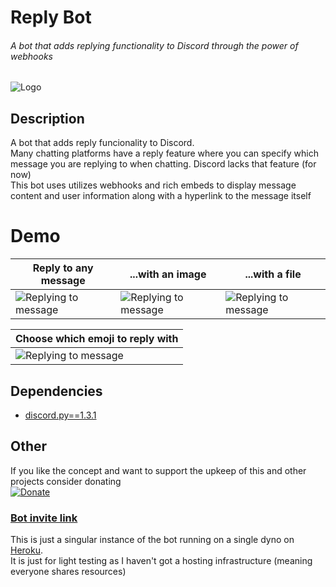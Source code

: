 # Reply Bot
###### A bot that adds replying functionality to Discord through the power of webhooks

![Logo](https://i.imgur.com/CuZKP68.png)

## Description

A bot that adds reply funcionality to Discord.  
Many chatting platforms have a reply feature where you can specify which message you are replying to when chatting.
Discord lacks that feature (for now)  
This bot uses utilizes webhooks and rich embeds to display message content and user information along with a hyperlink to the message itself

# Demo

| Reply to any message|...with an image|...with a file|
|-------------|------------|-------------|
|![Replying to message](https://i.imgur.com/WLnGMF4.gif)| ![Replying to message](https://i.imgur.com/7a4aT08.gif) |![Replying to message](https://i.imgur.com/KSdAWf2.gif)|

|Choose which emoji to reply with|
|-------------------------------|
|![Replying to message](https://i.imgur.com/iouSZiL.gif)|


## Dependencies

- [discord.py==1.3.1](https://pypi.org/project/discord.py/)


## Other  
If you like the concept and want to support the upkeep of this and other projects consider donating  
[![Donate](https://i.imgur.com/MJvspK0.png)](https://www.paypal.com/cgi-bin/webscr?cmd=_s-xclick&hosted_button_id=MQB3UM74ABLP6&source=url)


### [Bot invite link](https://discordapp.com/oauth2/authorize?client_id=747494489068666930&scope=bot&permissions=537128000)
This is just a singular instance of the bot running on a single dyno on [Heroku](https://heroku.com/).  
It is just for light testing as I haven't got a hosting infrastructure (meaning everyone shares resources)  


